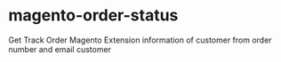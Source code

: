 magento-order-status
====================

Get Track Order Magento Extension information of customer from order number and email customer